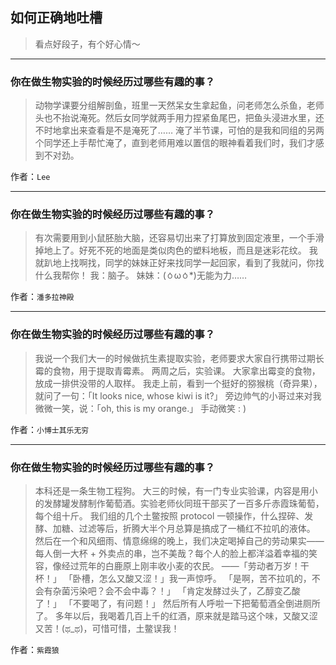 ## 如何正确地吐槽

> 看点好段子，有个好心情～


 
---

### 你在做生物实验的时候经历过哪些有趣的事？

> 动物学课要分组解剖鱼，班里一天然呆女生拿起鱼，问老师怎么杀鱼，老师头也不抬说淹死。然后女同学就两手用力捏紧鱼尾巴，把鱼头浸进水里，还不时地拿出来查看是不是淹死了……
> 淹了半节课，可怕的是我和同组的另两个同学还上手帮忙淹了，直到老师用难以置信的眼神看着我们时，我们才感到不对劲。


作者：`Lee`

---

### 你在做生物实验的时候经历过哪些有趣的事？

> 有次需要用到小鼠胚胎大脑，还容易切出来了打算放到固定液里，一个手滑掉地上了。好死不死的地面是类似肉色的塑料地板，而且是迷彩花纹。
> 我就趴地上找啊找，同学的妹妹正好来找同学一起回家，看到了我就问，你找什么我帮你！
> 我：脑子。
> 妹妹：(ㆁωㆁ*)无能为力……


作者：`潘多拉神殿`

---

### 你在做生物实验的时候经历过哪些有趣的事？

> 我说一个我们大一的时候做抗生素提取实验，老师要求大家自行携带过期长霉的食物，用于提取青霉素。
> 两周之后，实验课。
> 大家拿出霉变的食物，放成一排供没带的人取样。
> 我走上前，看到一个挺好的猕猴桃（奇异果），就问了一句：「It looks nice, whose kiwi is it?」
> 旁边帅气的小哥过来对我微微一笑，说：「oh, this is my orange.」
> 手动微笑 : )


作者：`小博士其乐无穷`

---

### 你在做生物实验的时候经历过哪些有趣的事？

> 本科还是一条生物工程狗。
> 大三的时候，有一门专业实验课，内容是用小的发酵罐发酵制作葡萄酒。实验老师伙同班干部买了一百多斤赤霞珠葡萄，每个组十斤。
> 我们组的几个土鳖按照 protocol 一顿操作，什么捏碎、发酵、加糖、过滤等后，折腾大半个月总算是搞成了一桶红不拉叽的液体。
> 然后在一个和风细雨、情意绵绵的晚上，我们决定喝掉自己的劳动果实——每人倒一大杯 + 外卖点的串，岂不美哉？每个人的脸上都洋溢着幸福的笑容，像经过荒年的白鹿原上刚丰收小麦的农民。
> ——「劳动者万岁！干杯！」
> 「卧槽，怎么又酸又涩！」我一声惊呼。
> 「是啊，苦不拉叽的，不会有杂菌污染吧？会不会中毒？！」
> 「肯定发酵过头了，乙醇变乙酸了！」
> 「不要喝了，有问题！」
> 然后所有人呼啦一下把葡萄酒全倒进厕所了。
> 多年以后，我喝着几百上千的红酒，原来就是踏马这个味，又酸又涩又苦！(ಥ_ಥ)，可惜可惜，土鳖误我！


作者：`紫霞狼`